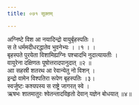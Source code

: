 ```yaml
---
title: ०७१ सूक्तम्

---
```

अग्निष्टे विश आ नयादिन्द्रो वायुर्बृहस्पतिः ।  
स ते धर्ममदीधरद्धातेव भुवनेभ्यः । ।१ । ।  
बृहस्पते पुरयेता विशामिह्यग्निः पश्चादभि नुदात्यायतीः ।  
वायुरेना दक्षिणतः पूषोत्तरादपानुदात् ॥२ ॥  
आा सहस्री शतरथ आ रेवान्येतु नो विशन् ।  
इन्द्रो वामेन विश्पतिरा रूपेण बृहस्पतिः ।३।  
स्वर्जुष्टः कश्यपस्य स राष्ट्रे जागरत् स्वे ।  
ऋषभः शातमातुरः श्वेतन्तादविहृतो देवान् यज्ञेन बोधयात् ॥४॥  